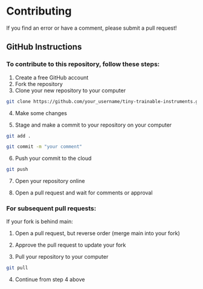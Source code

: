 # Contributing

If you find an error or have a comment, please submit a pull request!

## GitHub Instructions

### To contribute to this repository, follow these steps:

1. Create a free GitHub account
2. Fork the repository
3. Clone your new repository to your computer

```bash
git clone https://github.com/your_username/tiny-trainable-instruments.git
```

4. Make some changes

5. Stage and make a commit to your repository on your computer

```bash
git add .
```

```bash
git commit -m "your comment"
```

6. Push your commit to the cloud

```bash
git push
```

7. Open your repository online

8. Open a pull request and wait for comments or approval

### For subsequent pull requests:

If your fork is behind main:

1. Open a pull request, but reverse order (merge main into your fork)

2. Approve the pull request to update your fork

3. Pull your repository to your computer

```bash
git pull
```

4. Continue from step 4 above